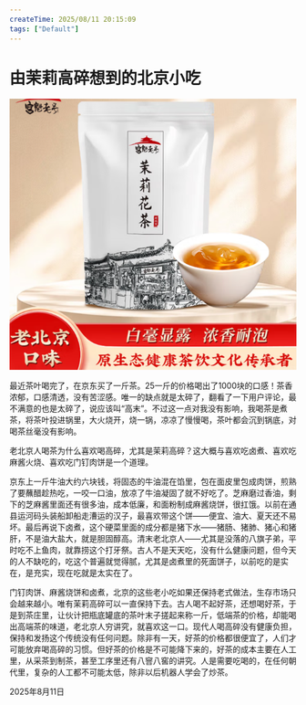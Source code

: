 ```yaml
---
createTime: 2025/08/11 20:15:09
tags: ["Default"]
---
```


# 由茉莉高碎想到的北京小吃

![图像](assets/GyEUQBnbAAANYhP.png)

最近茶叶喝完了，在京东买了一斤茶。25一斤的价格喝出了1000块的口感！茶香浓郁，口感清透，没有苦涩感。唯一的缺点就是太碎了，翻看了一下用户评论，最不满意的也是太碎了，说应该叫“高末”。不过这一点对我没有影响，我喝茶是煮茶，将茶叶投进锅里，大火烧开，烧一锅，凉凉了慢慢喝，茶叶都会沉到锅底，对喝茶丝毫没有影响。

老北京人喝茶为什么喜欢喝高碎，尤其是茉莉高碎？这大概与喜欢吃卤煮、喜欢吃麻酱火烧、喜欢吃门钉肉饼是一个道理。

京东上一斤牛油大约六块钱，将固态的牛油混在馅里，包在面皮里包成肉饼，煎熟了要蘸醋趁热吃，一咬一口油，放凉了牛油凝固了就不好吃了。芝麻磨过香油，剩下的芝麻酱里面还有很多油，成本低廉，和面粉制成麻酱烧饼，很扛饿。以前在通县运河码头装船卸船走漕运的汉子，最喜欢带这个饼——便宜、油大、夏天还不易坏。最后再说下卤煮，这个硬菜里面的成分都是猪下水——猪肠、猪肺、猪心和猪肝，不是油大盐大，就是胆固醇高。清末老北京人——尤其是没落的八旗子弟，平时吃不上鱼肉，就靠捞这个打牙祭。古人不是天天吃，没有什么健康问题，但今天的人不缺吃的，吃这个普遍就觉得腻，尤其是卤煮里的死面饼子，以前吃的是实在，是充实，现在吃就是太实在了。

门钉肉饼、麻酱烧饼和卤煮，北京的这些老小吃如果还保持老式做法，生存市场只会越来越小。唯有茉莉高碎可以一直保持下去。古人喝不起好茶，还想喝好茶，于是到茶庄里，让伙计把瓶底罐底的茶叶末子搓起来称一斤，低端茶的价格，却能喝出高端茶的味道，老北京人穷讲究，就喜欢这一口。现代人喝高碎没有健康负担，保持和发扬这个传统没有任何问题。除非有一天，好茶的价格都很便宜了，人们才可能放弃喝高碎的习惯。但好茶的价格是不可能降下来的，好茶的成本主要在人工里，从采茶到制茶，甚至工序里还有八窨八窖的讲究。人是需要吃喝的，在任何朝代里，复杂的人工都不可能太低，除非以后机器人学会了炒茶。

2025年8月11日
